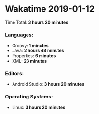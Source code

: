 # Wakatime 2019-01-12

Time Total: **3 hours 20 minutes**

### Languages:
- Groovy: **1 minutes** 
- Java: **2 hours 48 minutes** 
- Properties: **6 minutes** 
- XML: **23 minutes** 

### Editors:
- Android Studio: **3 hours 20 minutes** 

### Operating Systems:
- Linux: **3 hours 20 minutes** 

